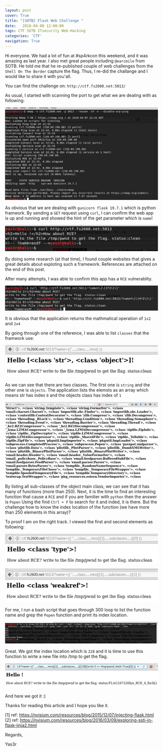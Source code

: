 ```yaml
---
layout: post
cover: True
title: "[SOTB] Flask Web Challenge "
date:   2018-04-08 12:00:00
tags: CTF SOTB ITsecurity Web-Hacking
categories: 'CTF'
navigation: True
---
```

Hi everyone. We had a lot of fun at #sp4rkcon this weekend, and it was amazing as last year. I also met great people including `@earcmile` from SOTB. He told me that he re-published couple of web challenges from the `Shell On The Border` capture the flag. Thus, I re-did the challange and I would like to share it with you'all. 

You can find the challenge on: `http://ctf.fs2600.net:5013/`

As usual, I started with scanning the port to get what we are dealing with as following:

<p align="center">
  <img src="/assets/images/flask/1-nmap.png" />
</p>

As obvious that we are dealing with `gunicorn flask 19.7.1` which is python framwork. By sending a `GET` request using `curl`, I can confirm the web app is up and running and showed the hint of the get parameter which is `name`!

<p align="center">
  <img src="/assets/images/flask/2-first-curl.png" />
</p>

By doing some research (at that time), I found couple websites that gives a great details about exploting such a framework. References are attached on the end of this post.

After many attempts, I was able to confirm this app has a `RCE` vulnerablity.

<p align="center">
  <img src="/assets/images/flask/3-rce.png" />
</p>

It is obvious that the application returns the mathmatical operation of `1x2` and `2x4`

By going through one of the reference, I was able to list `classes` that the framwork use:

<p align="center">
  <img src="/assets/images/flask/4-list-classes.png" />
</p>

As we can see that there are two classes. The first one is `string` and the other one is `objects`. The application lists the elemsts as an array which means str has index `0` and the objects class has index of `1`

<p align="center">
  <img src="/assets/images/flask/5-list-subclasses.png" />
</p>

By listing all sub-classes of the object main class, we can see that it has many of functions (more than 250). Next, it is the time to find an interesting function that cause a `RCE` and if you are familier with `python` then the answer is `Popen`
Using the find `Ctrl + F` to search for it and inded, it is there. But the challenge how to know the index location of the function (we have more than 250 elements in this array)? 

To proof I am on the right track. I viewed the first and second elements as following:

<p align="center">
  <img src="/assets/images/flask/6-enumarate-array-position.png" />
</p>

<p align="center">
  <img src="/assets/images/flask/7-enumarate-array-position2.png" />
</p>

For me, I run a bash script that goes through 300 loop to list the function name and grep the `Popen` function and print its index location.

<p align="center">
  <img src="/assets/images/flask/9-bash-for-loop-automate-to-find-popen-fun.png" />
</p>

Great. We got the index location which is `228` and it is time to use this function to wirte a new file into /tmp to get the flag.

<p align="center">
  <img src="/assets/images/flask/10-got-flag-using-cmd.png" />
</p>

And here we got it :)

Thanks for reading this article and I hope you like it.

[1] ref: https://nvisium.com/resources/blog/2015/12/07/injecting-flask.html<br>
[2] ref: https://nvisium.com/resources/blog/2016/03/09/exploring-ssti-in-flask-jinja2.html

Regards,

Yas3r


